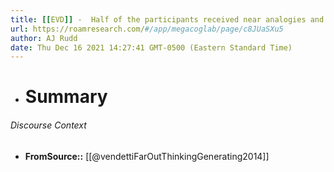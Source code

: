```yaml
---
title: [[EVD]] -  Half of the participants received near analogies and half received far analogies and then were asked to complete a picture mapping t - [[@vendettiFarOutThinkingGenerating2014]]
url: https://roamresearch.com/#/app/megacoglab/page/c8JUaSXu5
author: AJ Rudd
date: Thu Dec 16 2021 14:27:41 GMT-0500 (Eastern Standard Time)
---
```


- # Summary

###### Discourse Context

- **FromSource::** [[@vendettiFarOutThinkingGenerating2014]]
